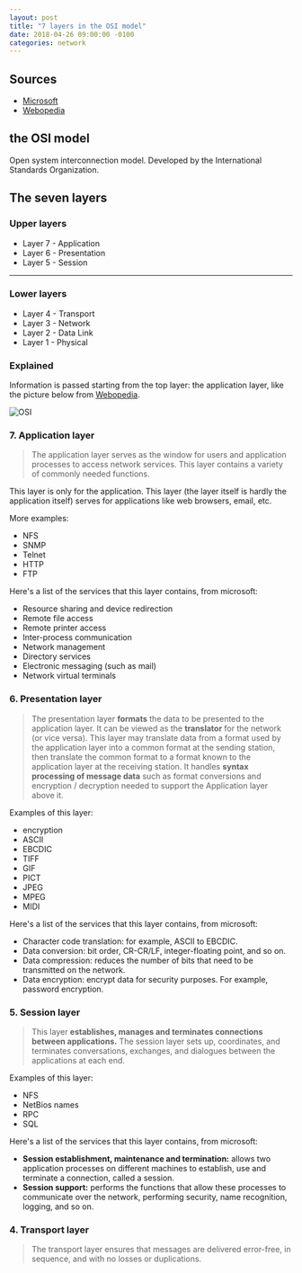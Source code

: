 ```yaml
---
layout: post
title: "7 layers in the OSI model"
date: 2018-04-26 09:00:00 -0100
categories: network
---
```


## Sources
* [Microsoft](https://support.microsoft.com/en-ca/help/103884/the-osi-model-s-seven-layers-defined-and-functions-explained)
* [Webopedia](https://www.webopedia.com/quick_ref/OSI_Layers.asp)

## the OSI model
Open system interconnection model. Developed by the International Standards Organization.

## The seven layers
### Upper layers
* Layer 7 - Application
* Layer 6 - Presentation
* Layer 5 - Session

--------------------

### Lower layers
* Layer 4 - Transport
* Layer 3 - Network
* Layer 2 - Data Link
* Layer 1 - Physical

### Explained 
Information is passed starting from the top layer: the application layer, like the picture below from [Webopedia](https://www.webopedia.com/quick_ref/OSI_Layers.asp).

![OSI](https://www.webopedia.com/quick_ref/OSI_Layers.asp)

### 7. Application layer
> The application layer serves as the window for users and application processes to access network services. This layer contains a variety of commonly needed functions.

This layer is only for the application. This layer (the layer itself is hardly the application itself) serves for applications like web browsers, email, etc. 

More examples: 
* NFS
* SNMP
* Telnet
* HTTP
* FTP

Here's a list of the services that this layer contains, from microsoft:
* Resource sharing and device redirection
* Remote file access
* Remote printer access
* Inter-process communication
* Network management
* Directory services
* Electronic messaging (such as mail)
* Network virtual terminals

### 6. Presentation layer
> The presentation layer **formats** the data to be presented to the application layer. It can be viewed as the **translator** for the network (or vice versa). This layer may translate data from a format used by the application layer into a common format at the sending station, then translate the common format to a format known to the application layer at the receiving station.
> It handles **syntax processing of message data** such as format conversions and encryption / decryption needed to support the Application layer above it.

Examples of this layer:
* encryption
* ASCII
* EBCDIC
* TIFF
* GIF
* PICT
* JPEG
* MPEG
* MIDI

Here's a list of the services that this layer contains, from microsoft:
* Character code translation: for example, ASCII to EBCDIC.
* Data conversion: bit order, CR-CR/LF, integer-floating point, and so on.
* Data compression: reduces the number of bits that need to be transmitted on the network.
* Data encryption: encrypt data for security purposes. For example, password encryption.

### 5. Session layer
> This layer **establishes, manages and terminates connections between applications.** The session layer sets up, coordinates, and terminates conversations, exchanges, and dialogues between the applications at each end.

Examples of this layer:
* NFS
* NetBios names
* RPC
* SQL

Here's a list of the services that this layer contains, from microsoft:
* **Session establishment, maintenance and termination:** allows two application processes on different machines to establish, use and terminate a connection, called a session.
* **Session support:** performs the functions that allow these processes to communicate over the network, performing security, name recognition, logging, and so on.

### 4. Transport layer
> The transport layer ensures that messages are delivered error-free, in sequence, and with no losses or duplications.
